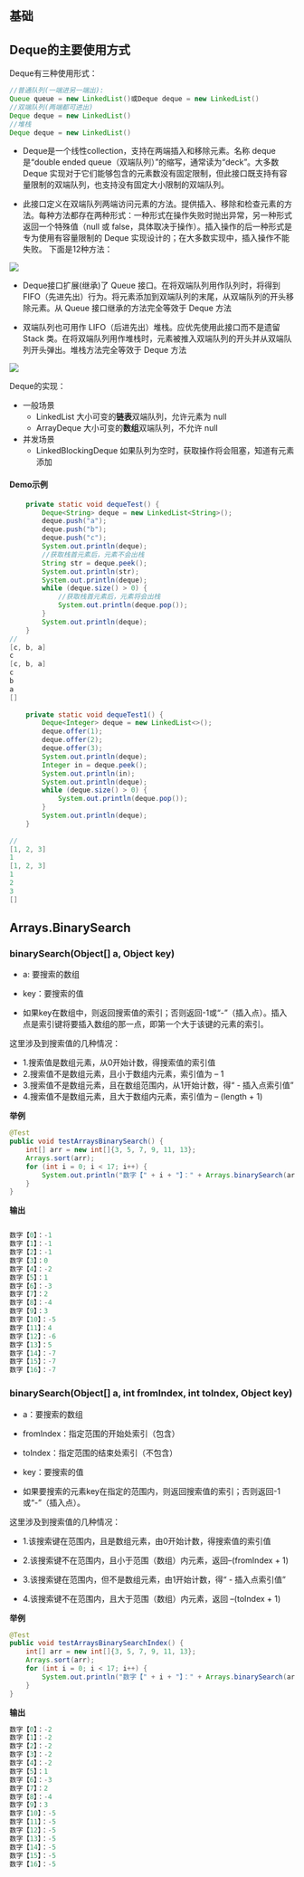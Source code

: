 ## 基础

> 

## Deque的主要使用方式

Deque有三种使用形式：

```java
//普通队列(一端进另一端出):
Queue queue = new LinkedList()或Deque deque = new LinkedList()
//双端队列(两端都可进出)
Deque deque = new LinkedList()
//堆栈
Deque deque = new LinkedList()
```

- Deque是一个线性collection，支持在两端插入和移除元素。名称 deque 是“double ended queue（双端队列）”的缩写，通常读为“deck”。大多数 Deque 实现对于它们能够包含的元素数没有固定限制，但此接口既支持有容量限制的双端队列，也支持没有固定大小限制的双端队列。

- 此接口定义在双端队列两端访问元素的方法。提供插入、移除和检查元素的方法。每种方法都存在两种形式：一种形式在操作失败时抛出异常，另一种形式返回一个特殊值（null 或 false，具体取决于操作）。插入操作的后一种形式是专为使用有容量限制的 Deque 实现设计的；在大多数实现中，插入操作不能失败。
  下面是12种方法：

![](/imgs/leetcode/classify/image-20210831181556668.png)

- Deque接口扩展(继承)了 Queue 接口。在将双端队列用作队列时，将得到 FIFO（先进先出）行为。将元素添加到双端队列的末尾，从双端队列的开头移除元素。从 Queue 接口继承的方法完全等效于 Deque 方法

- 双端队列也可用作 LIFO（后进先出）堆栈。应优先使用此接口而不是遗留 Stack 类。在将双端队列用作堆栈时，元素被推入双端队列的开头并从双端队列开头弹出。堆栈方法完全等效于 Deque 方法

![](/imgs/leetcode/classify/image-20210831182153342.png)

Deque的实现：

- 一般场景
  - LinkedList 大小可变的**链表**双端队列，允许元素为 null
  - ArrayDeque 大小可变的**数组**双端队列，不允许 null
- 并发场景
  - LinkedBlockingDeque 如果队列为空时，获取操作将会阻塞，知道有元素添加

#### Demo示例

```java
    private static void dequeTest() {
        Deque<String> deque = new LinkedList<String>();
        deque.push("a");
        deque.push("b");
        deque.push("c");
        System.out.println(deque);
        //获取栈首元素后，元素不会出栈
        String str = deque.peek();
        System.out.println(str);
        System.out.println(deque);
        while (deque.size() > 0) {
            //获取栈首元素后，元素将会出栈
            System.out.println(deque.pop());
        }
        System.out.println(deque);
    }
//
[c, b, a]
c
[c, b, a]
c
b
a
[]
  
    private static void dequeTest1() {
        Deque<Integer> deque = new LinkedList<>();
        deque.offer(1);
        deque.offer(2);
        deque.offer(3);
        System.out.println(deque);
        Integer in = deque.peek();
        System.out.println(in);
        System.out.println(deque);
        while (deque.size() > 0) {
            System.out.println(deque.pop());
        }
        System.out.println(deque);
    }  
  
//
[1, 2, 3]
1
[1, 2, 3]
1
2
3
[]
```







##  Arrays.BinarySearch

### binarySearch(Object[] a, Object key)

- a: 要搜索的数组

- key：要搜索的值

- 如果key在数组中，则返回搜索值的索引；否则返回-1或“-”（插入点）。插入点是索引键将要插入数组的那一点，即第一个大于该键的元素的索引。

这里涉及到搜索值的几种情况：

- 1.搜索值是数组元素，从0开始计数，得搜索值的索引值
- 2.搜索值不是数组元素，且小于数组内元素，索引值为 – 1
- 3.搜索值不是数组元素，且在数组范围内，从1开始计数，得“ - 插入点索引值”
- 4.搜索值不是数组元素，且大于数组内元素，索引值为 – (length + 1)

**举例**

```java
@Test
public void testArraysBinarySearch() {
    int[] arr = new int[]{3, 5, 7, 9, 11, 13};
    Arrays.sort(arr);
    for (int i = 0; i < 17; i++) {
        System.out.println("数字【" + i + "】：" + Arrays.binarySearch(arr, i));
    }
}
```

**输出**

```java

数字【0】：-1
数字【1】：-1
数字【2】：-1
数字【3】：0
数字【4】：-2
数字【5】：1
数字【6】：-3
数字【7】：2
数字【8】：-4
数字【9】：3
数字【10】：-5
数字【11】：4
数字【12】：-6
数字【13】：5
数字【14】：-7
数字【15】：-7
数字【16】：-7
```

### binarySearch(Object[] a, int fromIndex, int toIndex, Object key)

- a：要搜索的数组

- fromIndex：指定范围的开始处索引（包含）

- toIndex：指定范围的结束处索引（不包含）

- key：要搜索的值

- 如果要搜索的元素key在指定的范围内，则返回搜索值的索引；否则返回-1或“-”（插入点）。

这里涉及到搜索值的几种情况：

- 1.该搜索键在范围内，且是数组元素，由0开始计数，得搜索值的索引值
- 2.该搜索键不在范围内，且小于范围（数组）内元素，返回–(fromIndex + 1)
- 3.该搜索键在范围内，但不是数组元素，由1开始计数，得“ - 插入点索引值”

- 4.该搜索键不在范围内，且大于范围（数组）内元素，返回 –(toIndex + 1)

**举例**

```java
@Test
public void testArraysBinarySearchIndex() {
    int[] arr = new int[]{3, 5, 7, 9, 11, 13};
    Arrays.sort(arr);
    for (int i = 0; i < 17; i++) {
        System.out.println("数字【" + i + "】：" + Arrays.binarySearch(arr, 1, 4, i));
    }
}
```

**输出**

```java
数字【0】：-2
数字【1】：-2
数字【2】：-2
数字【3】：-2
数字【4】：-2
数字【5】：1
数字【6】：-3
数字【7】：2
数字【8】：-4
数字【9】：3
数字【10】：-5
数字【11】：-5
数字【12】：-5
数字【13】：-5
数字【14】：-5
数字【15】：-5
数字【16】：-5
```

